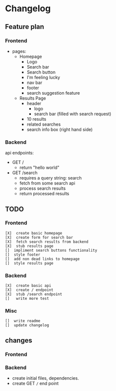 # Changelog

## Feature plan

### Frontend

-   pages:
    -   Homepage
        -   Logo
        -   Search bar
        -   Search button
        -   I'm feeling lucky
        -   nav bar
        -   footer
        -   search suggestion feature
    -   Results Page
        -   header
            -   logo
            -   search bar (filled with search request)
        -   10 results
        -   related searches
        -   search info box (right hand side)

### Backend

api endpoints:

-   GET /
    -   return "hello world"
-   GET /search
    -   requires a query string: search
    -   fetch from some search api
    -   process search results
    -   return processed results

## TODO

### Frontend

    [X]  create basic homepage
    [X]  create form for search bar
    [X]  fetch search results from backend
    [X]  stub results page
    []  impliment search buttons functionality
    []  style footer
    []  add non dead links to homepage
    []  style results page

### Backend

    [X]  create basic api
    [X]  create / endpoint
    [X]  stub /search endpoint
    []   write more test

### Misc

    []  write readme
    []  update changelog

## changes

### Frontend

### Backend

-   create initial files, dependencies.
-   create GET `/` end point
